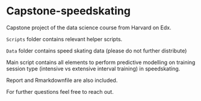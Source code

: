 # Capstone-speedskating

Capstone project of the data science course from Harvard on Edx.

`Scripts` folder contains relevant helper scripts.

`Data` folder contains speed skating data (please do not further distribute)

Main script contains all elements to perform predictive modelling on training session type (intensive vs extensive interval training) in speedskating.

Report and Rmarkdownfile are also included.

For further questions feel free to reach out.
